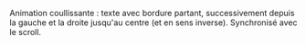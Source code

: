 Animation coullissante : texte avec bordure partant, successivement depuis la gauche et la droite jusqu'au centre (et en sens inverse).
Synchronisé avec le scroll. 
